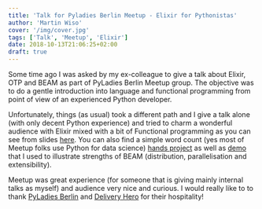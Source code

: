 ```yaml
---
title: 'Talk for Pyladies Berlin Meetup - Elixir for Pythonistas'
author: 'Martin Wiso'
cover: '/img/cover.jpg'
tags: ['Talk', 'Meetup', 'Elixir']
date: 2018-10-13T21:06:25+02:00
draft: true
---
```


Some time ago I was asked by my ex-colleague to give a talk about Elixir, OTP and BEAM as part of PyLadies Berlin Meetup group. The objective was to do a gentle introduction into language and functional programming from point of view of an experienced Python developer.

<!--more-->

Unfortunately, things (as usual) took a different path and I give a talk alone (with only decent Python experience) and tried to charm a wonderful audience with Elixir mixed with a bit of Functional programming as you can see from slides [here](https://speakerdeck.com/tgrk/pyladies-2018-elixir-for-pythonistas). You can also find a simple word count (yes most of Meetup folks use Python for data science) [hands project](https://github.com/tgrk/pyladies_elixir/tree/master/word_count) as well as [demo](https://github.com/tgrk/pyladies_elixir/tree/dist/word_count_dist) that I used to illustrate strengths of BEAM (distribution, parallelisation and extensibility).

Meetup was great experience (for someone that is giving mainly internal talks as myself) and audience very nice and curious. I would really like to to thank [PyLadies Berlin](https://t.co/ZVD7FDzLmV) and [Delivery Hero](https://www.deliveryhero.com/) for their hospitality!
